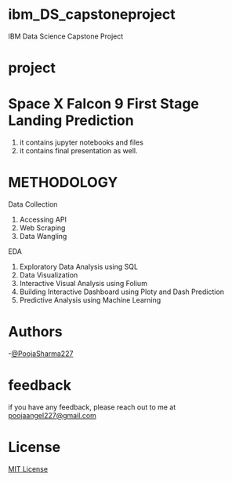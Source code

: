 # ibm_DS_capstoneproject
IBM Data Science Capstone Project

# project
# Space X Falcon 9 First Stage Landing Prediction
1. it contains jupyter notebooks and files
2. it contains final presentation as well.

# METHODOLOGY
Data Collection
1. Accessing API
2. Web Scraping
3. Data Wangling

EDA
1. Exploratory Data Analysis using SQL
2. Data Visualization
3. Interactive Visual Analysis using Folium
4. Building Interactive Dashboard using Ploty and Dash
Prediction 
1. Predictive Analysis using Machine Learning

# Authors
-[@PoojaSharma227](https://www.github.com/PoojaSharma227)

# feedback
if you have any feedback, please reach out to me at poojaangel227@gmail.com

# License
[MIT License](LICENSE)
